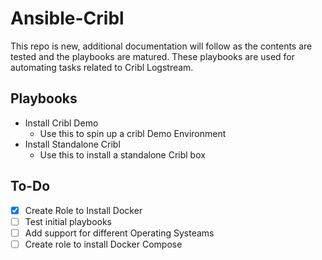 # Ansible-Cribl

This repo is new, additional documentation will follow as the contents are tested and the playbooks are matured. These playbooks are used for automating tasks related to Cribl Logstream.

## Playbooks

- Install Cribl Demo
  - Use this to spin up a cribl Demo Environment
- Install Standalone Cribl
  - Use this to install a standalone Cribl box

## To-Do

- [x] Create Role to Install Docker
- [ ] Test initial playbooks
- [ ] Add support for different Operating Systeams
- [ ] Create role to install Docker Compose
